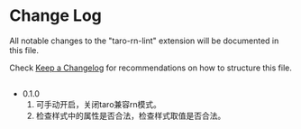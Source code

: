 # Change Log
All notable changes to the "taro-rn-lint" extension will be documented in this file.

Check [Keep a Changelog](http://keepachangelog.com/) for recommendations on how to structure this file.

## 
- 0.1.0
  1. 可手动开启，关闭taro兼容rn模式。
  2. 检查样式中的属性是否合法，检查样式取值是否合法。